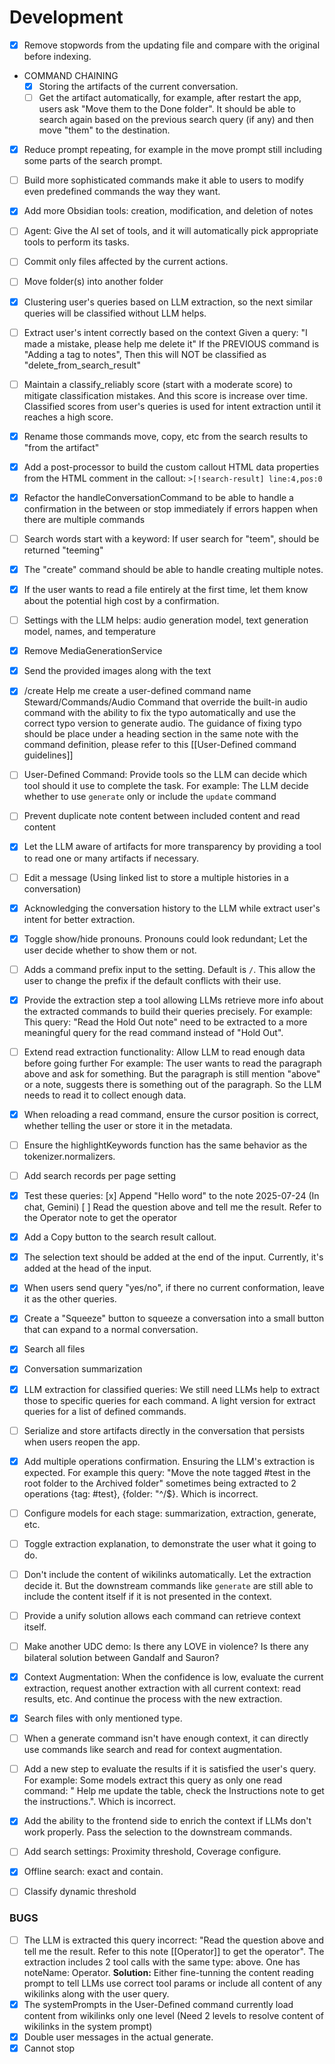 # Development

- [x] Remove stopwords from the updating file and compare with the original before indexing.
- COMMAND CHAINING
  - [x] Storing the artifacts of the current conversation.
  - [ ] Get the artifact automatically, for example, after restart the app, users ask "Move them to the Done folder". It should be able to search again based on the previous search query (if any) and then move "them" to the destination.
- [x] Reduce prompt repeating, for example in the move prompt still including some parts of the search prompt.
- [ ] Build more sophisticated commands make it able to users to modify even predefined commands the way they want.
- [x] Add more Obsidian tools: creation, modification, and deletion of notes
- [ ] Agent: Give the AI set of tools, and it will automatically pick appropriate tools to perform its tasks.

- [ ] Commit only files affected by the current actions.
- [ ] Move folder(s) into another folder
- [x] Clustering user's queries based on LLM extraction, so the next similar queries will be classified without LLM helps.
- [ ] Extract user's intent correctly based on the context
      Given a query: "I made a mistake, please help me delete it"
      If the PREVIOUS command is "Adding a tag to notes", Then this will NOT be classified as "delete_from_search_result"
- [ ] Maintain a classify_reliably score (start with a moderate score) to mitigate classification mistakes.
      And this score is increase over time. Classified scores from user's queries is used for intent extraction until it reaches a high score.
- [x] Rename those commands move, copy, etc from the search results to "from the artifact"
- [x] Add a post-processor to build the custom callout HTML data properties from the HTML comment in the callout:
      `>[!search-result] line:4,pos:0`
- [x] Refactor the handleConversationCommand to be able to handle a confirmation in the between or stop immediately if errors happen when there are multiple commands
- [ ] Search words start with a keyword: If user search for "teem", should be returned "teeming"
- [x] The "create" command should be able to handle creating multiple notes.
- [x] If the user wants to read a file entirely at the first time, let them know about the potential high cost by a confirmation.
- [ ] Settings with the LLM helps: audio generation model, text generation model, names, and temperature
- [x] Remove MediaGenerationService
- [x] Send the provided images along with the text
- [x] /create Help me create a user-defined command name Steward/Commands/Audio Command that override the built-in audio command with the ability to fix the typo automatically and use the correct typo version to generate audio. The guidance of fixing typo should be place under a heading section in the same note with the command definition, please refer to this [[User-Defined command guidelines]]
- [ ] User-Defined Command: Provide tools so the LLM can decide which tool should it use to complete the task.
      For example: The LLM decide whether to use `generate` only or include the `update` command
- [ ] Prevent duplicate note content between included content and read content
- [x] Let the LLM aware of artifacts for more transparency by providing a tool to read one or many artifacts if necessary.
- [ ] Edit a message (Using linked list to store a multiple histories in a conversation)
- [x] Acknowledging the conversation history to the LLM while extract user's intent for better extraction.
- [x] Toggle show/hide pronouns. Pronouns could look redundant; Let the user decide whether to show them or not.
- [ ] Adds a command prefix input to the setting. Default is `/`. This allow the user to change the prefix if the default conflicts with their use.
- [x] Provide the extraction step a tool allowing LLMs retrieve more info about the extracted commands to build their queries precisely.
      For example: This query: "Read the Hold Out note" need to be extracted to a more meaningful query for the read command instead of "Hold Out".
- [ ] Extend read extraction functionality: Allow LLM to read enough data before going further
      For example: The user wants to read the paragraph above and ask for something. But the paragraph is still mention "above" or a note, suggests there is something out of the paragraph. So the LLM needs to read it to collect enough data.
- [x] When reloading a read command, ensure the cursor position is correct, whether telling the user or store it in the metadata.
- [ ] Ensure the highlightKeywords function has the same behavior as the tokenizer.normalizers.
- [ ] Add search records per page setting
- [x] Test these queries:
      [x] Append "Hello word" to the note 2025-07-24 (In chat, Gemini)
      [ ] Read the question above and tell me the result. Refer to the Operator note to get the operator
- [x] Add a Copy button to the search result callout.
- [x] The selection text should be added at the end of the input. Currently, it's added at the head of the input.
- [x] When users send query "yes/no", if there no current conformation, leave it as the other queries.
- [x] Create a "Squeeze" button to squeeze a conversation into a small button that can expand to a normal conversation.
- [x] Search all files
- [x] Conversation summarization
- [x] LLM extraction for classified queries: We still need LLMs help to extract those to specific queries for each command. A light version for extract queries for a list of defined commands.
- [ ] Serialize and store artifacts directly in the conversation that persists when users reopen the app.
- [x] Add multiple operations confirmation. Ensuring the LLM's extraction is expected. For example this query: "Move the note tagged #test in the root folder to the Archived folder" sometimes being extracted to 2 operations {tag: #test}, {folder: "^/$}. Which is incorrect.
- [ ] Configure models for each stage: summarization, extraction, generate, etc.
- [ ] Toggle extraction explanation, to demonstrate the user what it going to do.
- [ ] Don't include the content of wikilinks automatically. Let the extraction decide it. But the downstream commands like `generate` are still able to include the content itself if it is not presented in the context.
- [ ] Provide a unify solution allows each command can retrieve context itself.
- [ ] Make another UDC demo: Is there any LOVE in violence? Is there any bilateral solution between Gandalf and Sauron?
- [x] Context Augmentation: When the confidence is low, evaluate the current extraction, request another extraction with all current context: read results, etc. And continue the process with the new extraction.
- [x] Search files with only mentioned type.
- [ ] When a generate command isn't have enough context, it can directly use commands like search and read for context augmentation.
- [ ] Add a new step to evaluate the results if it is satisfied the user's query.
      For example: Some models extract this query as only one read command: "<selectedText> Help me update the table, check the Instructions note to get the instructions.". Which is incorrect.
- [x] Add the ability to the frontend side to enrich the context if LLMs don't work properly.
      Pass the selection to the downstream commands.
- [ ] Add search settings: Proximity threshold, Coverage configure.
- [x] Offline search: exact and contain.
- [ ] Classify dynamic threshold

### BUGS

- [ ] The LLM is extracted this query incorrect: "Read the question above and tell me the result. Refer to this note [[Operator]] to get the operator". The extraction includes 2 tool calls with the same type: above. One has noteName: Operator.
      **Solution:** Either fine-tunning the content reading prompt to tell LLMs use correct tool params or
      include all content of any wikilinks along with the user query.
- [x] The systemPrompts in the User-Defined command currently load content from wikilinks only one level (Need 2 levels to resolve content of wikilinks in the system prompt)
- [x] Double user messages in the actual generate.
- [x] Cannot stop
